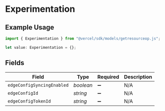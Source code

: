 # Experimentation

## Example Usage

```typescript
import { Experimentation } from "@vercel/sdk/models/getresourceop.js";

let value: Experimentation = {};
```

## Fields

| Field                      | Type                       | Required                   | Description                |
| -------------------------- | -------------------------- | -------------------------- | -------------------------- |
| `edgeConfigSyncingEnabled` | *boolean*                  | :heavy_minus_sign:         | N/A                        |
| `edgeConfigId`             | *string*                   | :heavy_minus_sign:         | N/A                        |
| `edgeConfigTokenId`        | *string*                   | :heavy_minus_sign:         | N/A                        |
